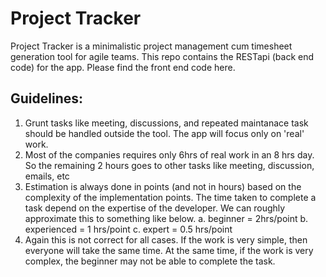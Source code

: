 # Project Tracker

Project Tracker is a minimalistic project management cum timesheet generation tool for agile teams. This repo contains the RESTapi (back end code) for the app. Please find the front end code here.

## Guidelines:

1. Grunt tasks like meeting, discussions, and repeated maintanace task should be handled outside the tool. The app will focus only on 'real' work.
2. Most of the companies requires only 6hrs of real work in an 8 hrs day. So the remaining 2 hours goes to other tasks like meeting, discussion, emails, etc
3. Estimation is always done in points (and not in hours) based on the complexity of the implementation points. The time taken to complete a task depend on the expertise of the developer. We can roughly approximate this to something like below.
   a. beginner = 2hrs/point
   b. experienced = 1 hrs/point
   c. expert = 0.5 hrs/point
4. Again this is not correct for all cases. If the work is very simple, then everyone will take the same time. At the same time, if the work is very complex, the beginner may not be able to complete the task.
